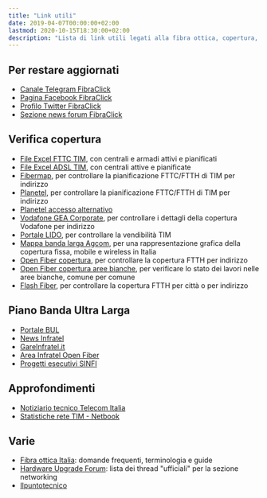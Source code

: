 ```yaml
---
title: "Link utili"
date: 2019-04-07T00:00:00+02:00
lastmod: 2020-10-15T18:30:00+02:00
description: "Lista di link utili legati alla fibra ottica, copertura, approfondimenti, offerte, ecc."
---
```


## Per restare aggiornati
- [Canale Telegram FibraClick](https://t.me/FibraClick)
- [Pagina Facebook FibraClick](https://www.facebook.com/fibraclick)
- [Profilo Twitter FibraClick](https://twitter.com/fibraclick)
- [Sezione news forum FibraClick](https://forum.fibra.click/t/news)

## Verifica copertura
- [File Excel FTTC TIM](https://www.wholesale.telecomitalia.com/it/catalogo/-/catalogo_aggregator/article/1027774?p_r_p_564233524_activePortletId=&_2_WAR_nwscatalogoportlet_activePortlet=false&_2_WAR_nwscatalogoportlet_tab=Coperture&p_r_p_564233524_categoryId=1027776&p_r_p_564233524_isList=true), con centrali e armadi attivi e pianificati
- [File Excel ADSL TIM](https://www.wholesale.telecomitalia.com/it/catalogo/-/catalogo_aggregator/article/31258?p_r_p_564233524_activePortletId=&_2_WAR_nwscatalogoportlet_activePortlet=false&_2_WAR_nwscatalogoportlet_tab=Coperture&p_r_p_564233524_categoryId=31260&p_r_p_564233524_isList=true), con centrali attive e pianificate
- [Fibermap](https://fibermap.it/), per controllare la pianificazione FTTC/FTTH di TIM per indirizzo
- [Planetel](https://fibra.planetel.it/), per controllare la pianificazione FTTC/FTTH di TIM per indirizzo
- [Planetel accesso alternativo](https://www.planetel.it/verificare-copertura-fibra-ottica/)
- [Vodafone GEA Corporate](http://gea.dsl.vodafone.it/corporate), per controllare i dettagli della copertura Vodafone per indirizzo
- [Portale LIDO](http://adsl2.csi.telecomitalia.it/), per controllare la vendibilità TIM
- [Mappa banda larga Agcom](https://maps.agcom.it/), per una rappresentazione grafica della copertura fissa, mobile e wireless in Italia
- [Open Fiber copertura](https://openfiber.it/verifica-copertura/), per controllare la copertura FTTH per indirizzo
- [Open Fiber copertura aree bianche](https://openfiber.it/area-infratel/piano-copertura/), per verificare lo stato dei lavori nelle aree bianche, comune per comune
- [Flash Fiber](https://www.flashfiber.it/), per controllare la copertura FTTH per città o per indirizzo

## Piano Banda Ultra Larga
- [Portale BUL](https://bandaultralarga.italia.it/)
- [News Infratel](https://www.infratelitalia.it/archivio-news)
- [GareInfratel.it](https://www.gareinfratel.it/esop/guest/go/public/opportunity/current)
- [Area Infratel Open Fiber](https://openfiber.it/area-infratel/)
- [Progetti esecutivi SINFI](https://www.sinfi.it/portal/index.php/35-esecutivi_bul_concessione)

## Approfondimenti
- [Notiziario tecnico Telecom Italia](https://www.telecomitalia.com/tit/it/innovazione/notiziario-tecnico.html)
- [Statistiche rete TIM - Netbook](https://rete.gruppotim.it/)

## Varie
- [Fibra ottica Italia](https://fibraotticaitalia.altervista.org/): domande frequenti, terminologia e guide
- [Hardware Upgrade Forum](https://www.hwupgrade.it/forum/forumdisplay.php?f=79): lista dei thread "ufficiali" per la sezione networking
- [Ilpuntotecnico](https://www.ilpuntotecnico.com/)
